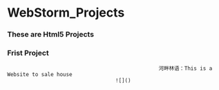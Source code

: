 # WebStorm_Projects
### These are  Html5 Projects

###                                                             Frist Project  




                                                     河畔林语：This is a Website to sale house 
                                       ![]()       
                                                    
